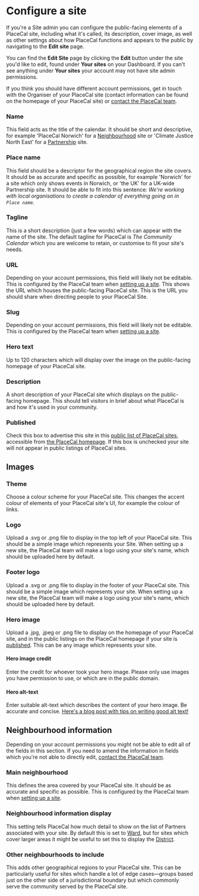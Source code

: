 # Configure a site

If you're a Site admin you can configure the public-facing elements of a PlaceCal site, including what it's called, its description, cover image, as well as other settings about how PlaceCal functions and appears to the public by navigating to the **Edit site** page.

You can find the **Edit Site** page by clicking the **Edit** button under the site you'd like to edit, found under **Your sites** on your Dashboard. If you can't see anything under **Your sites** your account may not have site admin permissions.&#x20;

If you think you should have different account permissions, get in touch with the Organiser of your PlaceCal site (contact information can be found on the homepage of your PlaceCal site) or [contact the PlaceCal team](mailto:support@placecal.org).&#x20;

### Name

This field acts as the title of the calendar. It should be short and descriptive, for example 'PlaceCal Norwich' for a [Neighbourhood](../reference/glossary/neighbourhoods.md) site or 'Climate Justice North East' for a [Partnership](../reference/glossary/partnerships.md) site.&#x20;

### Place name

This field should be a descriptor for the geographical region the site covers. It should be as accurate and specific as possible, for example 'Norwich' for a site which only shows events in Norwich, or 'the UK' for a UK-wide Partnership site. It should be able to fit into this sentence: _We're working with local organisations to create a calendar of everything going on in `Place name`._&#x20;

### Tagline

This is a short description (just a few words) which can appear with the name of the site. The default tagline for PlaceCal is _The Community Calendar_ which you are welcome to retain, or customise to fit your site's needs.&#x20;

### URL

Depending on your account permissions, this field will likely not be editable. This is configured by the PlaceCal team when [setting up a site](add-a-site.md). This shows the URL which houses the public-facing PlaceCal site. This is the URL you should share when directing people to your PlaceCal Site.&#x20;

### Slug

Depending on your account permissions, this field will likely not be editable. This is configured by the PlaceCal team when [setting up a site](add-a-site.md).

### Hero text

Up to 120 characters which will display over the image on the public-facing homepage of your PlaceCal site.&#x20;

### Description&#x20;

A short description of your PlaceCal site which displays on the public-facing homepage. This should tell visitors in brief about what PlaceCal is and how it's used in your community.&#x20;

### Published

Check this box to advertise this site in this [public list of PlaceCal sites](https://placecal.org/find-placecal), accessible from [the PlaceCal homepage](https://placecal.org/). If this box is unchecked your site will not appear in public listings of PlaceCal sites.&#x20;

## Images

### Theme&#x20;

Choose a colour scheme for your PlaceCal site. This changes the accent colour of elements of your PlaceCal site's UI, for example the colour of links.&#x20;

### Logo

Upload a .svg or .png file to display in the top left of your PlaceCal site. This should be a simple image which represents your Site. When setting up a new site, the PlaceCal team will make a logo using your site's name, which should be uploaded here by default.&#x20;

### Footer logo

Upload a .svg or .png file to display in the footer of your PlaceCal site. This should be a simple image which represents your site. When setting up a new site, the PlaceCal team will make a logo using your site's name, which should be uploaded here by default.&#x20;

### Hero image

Upload a .jpg, .jpeg or .png file to display on the homepage of your PlaceCal site, and in the public listings on the PlaceCal homepage if your site is [published](configure-a-site.md#published). This can be any image which represents your site.&#x20;

#### Hero image credit

Enter the credit for whoever took your hero image. Please only use images you have permission to use, or which are in the public domain.&#x20;

#### Hero alt-text

Enter suitable alt-text which describes the content of your hero image. Be accurate and concise. [Here's a blog post with tips on writing good alt text!](https://supercooldesign.co.uk/blog/how-to-write-good-alt-text)

## Neighbourhood information

Depending on your account permissions you might not be able to edit all of the fields in this section. If you need to amend the information in fields which you're not able to directly edit, [contact the PlaceCal team](mailto:support@placecal.org).&#x20;

### Main neighbourhood

This defines the area covered by your PlaceCal site. It should be as accurate and specific as possible. This is configured by the PlaceCal team when [setting up a site](add-a-site.md).

### Neighbourhood information display

This setting tells PlaceCal how much detail to show on the list of Partners associated with your site. By default this is set to [Ward](../reference/glossary/wards.md), but for sites which cover larger areas it might be useful to set this to display the [District](../reference/glossary/districts.md).&#x20;

### Other neighbourhoods to include

This adds other geographical regions to your PlaceCal site. This can be particularly useful for sites which handle a lot of edge cases—groups based just on the other side of a jurisdictional boundary but which commonly serve the community served by the PlaceCal site.&#x20;
